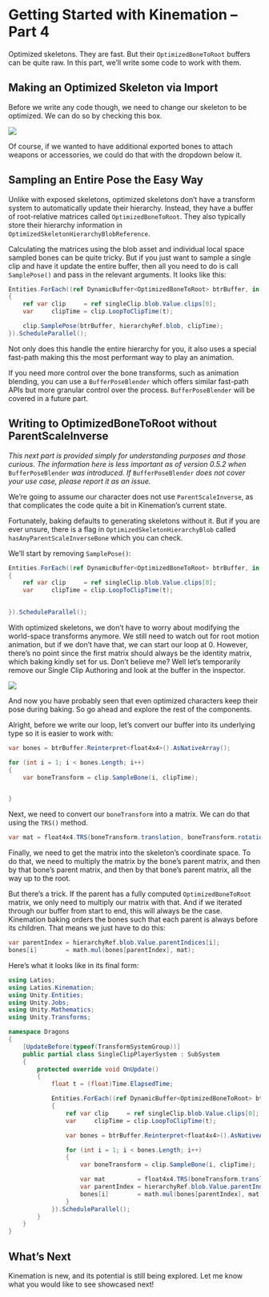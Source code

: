# Getting Started with Kinemation – Part 4

Optimized skeletons. They are fast. But their `OptimizedBoneToRoot` buffers can
be quite raw. In this part, we’ll write some code to work with them.

## Making an Optimized Skeleton via Import

Before we write any code though, we need to change our skeleton to be optimized.
We can do so by checking this box.

![](media/9b9ac7015305136fcf73d455ff2cd183.png)

Of course, if we wanted to have additional exported bones to attach weapons or
accessories, we could do that with the dropdown below it.

## Sampling an Entire Pose the Easy Way

Unlike with exposed skeletons, optimized skeletons don’t have a transform system
to automatically update their hierarchy. Instead, they have a buffer of
root-relative matrices called `OptimizedBoneToRoot`. They also typically store
their hierarchy information in `OptimizedSkeletonHierarchyBlobReference`.

Calculating the matrices using the blob asset and individual local space sampled
bones can be quite tricky. But if you just want to sample a single clip and have
it update the entire buffer, then all you need to do is call `SamplePose()` and
pass in the relevant arguments. It looks like this:

```csharp
Entities.ForEach((ref DynamicBuffer<OptimizedBoneToRoot> btrBuffer, in OptimizedSkeletonHierarchyBlobReference hierarchyRef, in SingleClip singleClip) =>
{
    ref var clip     = ref singleClip.blob.Value.clips[0];
    var     clipTime = clip.LoopToClipTime(t);

    clip.SamplePose(btrBuffer, hierarchyRef.blob, clipTime);
}).ScheduleParallel();
```

Not only does this handle the entire hierarchy for you, it also uses a special
fast-path making this the most performant way to play an animation.

If you need more control over the bone transforms, such as animation blending,
you can use a `BufferPoseBlender` which offers similar fast-path APIs but more
granular control over the process. `BufferPoseBlender` will be covered in a
future part.

## Writing to OptimizedBoneToRoot without ParentScaleInverse

*This next part is provided simply for understanding purposes and those curious.
The information here is less important as of version 0.5.2 when*
`BufferPoseBlender` *was introduced. If* `BufferPoseBlender` *does not cover
your use case, please report it as an issue.*

We’re going to assume our character does not use `ParentScaleInverse`, as that
complicates the code quite a bit in Kinemation’s current state.

Fortunately, baking defaults to generating skeletons without it. But if you are
ever unsure, there is a flag in `OptimizedSkeletonHierarchyBlob` called
`hasAnyParentScaleInverseBone` which you can check.

We’ll start by removing `SamplePose()`:

```csharp
Entities.ForEach((ref DynamicBuffer<OptimizedBoneToRoot> btrBuffer, in OptimizedSkeletonHierarchyBlobReference hierarchyRef, in SingleClip singleClip) =>
{
    ref var clip     = ref singleClip.blob.Value.clips[0];
    var     clipTime = clip.LoopToClipTime(t);

                
}).ScheduleParallel();
```

With optimized skeletons, we don’t have to worry about modifying the world-space
transforms anymore. We still need to watch out for root motion animation, but if
we don’t have that, we can start our loop at 0. However, there’s no point since
the first matrix should always be the identity matrix, which baking kindly set
for us. Don’t believe me? Well let’s temporarily remove our Single Clip
Authoring and look at the buffer in the inspector.

![](media/723f64ab1435586644a2f46c11c58007.png)

And now you have probably seen that even optimized characters keep their pose
during baking. So go ahead and explore the rest of the components.

Alright, before we write our loop, let’s convert our buffer into its underlying
type so it is easier to work with:

```csharp
var bones = btrBuffer.Reinterpret<float4x4>().AsNativeArray();

for (int i = 1; i < bones.Length; i++)
{
    var boneTransform = clip.SampleBone(i, clipTime);


}
```

Next, we need to convert our `boneTransform` into a matrix. We can do that using
the `TRS()` method.

```csharp
var mat = float4x4.TRS(boneTransform.translation, boneTransform.rotation, boneTransform.scale);
```

Finally, we need to get the matrix into the skeleton’s coordinate space. To do
that, we need to multiply the matrix by the bone’s parent matrix, and then by
that bone’s parent matrix, and then by that bone’s parent matrix, all the way up
to the root.

But there’s a trick. If the parent has a fully computed `OptimizedBoneToRoot`
matrix, we only need to multiply our matrix with that. And if we iterated
through our buffer from start to end, this will always be the case. Kinemation
baking orders the bones such that each parent is always before its children.
That means we just have to do this:

```csharp
var parentIndex = hierarchyRef.blob.Value.parentIndices[i];
bones[i]        = math.mul(bones[parentIndex], mat);
```

Here’s what it looks like in its final form:

```csharp
using Latios;
using Latios.Kinemation;
using Unity.Entities;
using Unity.Jobs;
using Unity.Mathematics;
using Unity.Transforms;

namespace Dragons
{
    [UpdateBefore(typeof(TransformSystemGroup))]
    public partial class SingleClipPlayerSystem : SubSystem
    {
        protected override void OnUpdate()
        {
            float t = (float)Time.ElapsedTime;

            Entities.ForEach((ref DynamicBuffer<OptimizedBoneToRoot> btrBuffer, in OptimizedSkeletonHierarchyBlobReference hierarchyRef, in SingleClip singleClip) =>
            {
                ref var clip     = ref singleClip.blob.Value.clips[0];
                var     clipTime = clip.LoopToClipTime(t);

                var bones = btrBuffer.Reinterpret<float4x4>().AsNativeArray();

                for (int i = 1; i < bones.Length; i++)
                {
                    var boneTransform = clip.SampleBone(i, clipTime);

                    var mat         = float4x4.TRS(boneTransform.translation, boneTransform.rotation, boneTransform.scale);
                    var parentIndex = hierarchyRef.blob.Value.parentIndices[i];
                    bones[i]        = math.mul(bones[parentIndex], mat);
                }
            }).ScheduleParallel();
        }
    }
}
```

## What’s Next

Kinemation is new, and its potential is still being explored. Let me know what
you would like to see showcased next!
